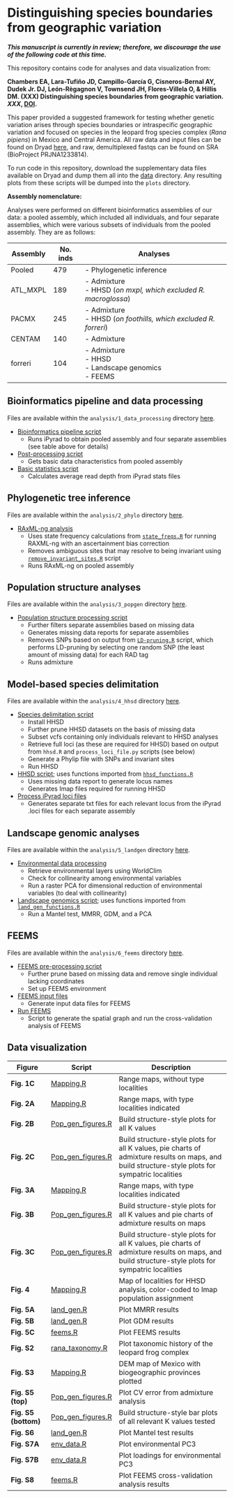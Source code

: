 # Distinguishing species boundaries from geographic variation

***This manuscript is currently in review; therefore, we discourage the use of the following code at this time.***

This repository contains code for analyses and data visualization from:

**Chambers EA, Lara-Tufiño JD, Campillo-García G, Cisneros-Bernal AY, Dudek Jr. DJ, León-Règagnon V, Townsend JH, Flores-Villela O, & Hillis DM. (XXX) Distinguishing species boundaries from geographic variation. *XXX*, [DOI](LINKTODOI).**

This paper provided a suggested framework for testing whether genetic variation arises through species boundaries or intraspecific geographic variation and focused on species in the leopard frog species complex (*Rana pipiens*) in Mexico and Central America. All raw data and input files can be found on Dryad [here](https://doi.org/10.5061/dryad.cjsxksnhc), and raw, demultiplexed fastqs can be found on SRA (BioProject PRJNA1233814).

To run code in this repository, download the supplementary data files available on Dryad and dump them all into the [data](https://github.com/eachambers/pantherana/tree/main/data) directory. Any resulting plots from these scripts will be dumped into the `plots` directory.

**Assembly nomenclature:**

Analyses were performed on different bioinformatics assemblies of our data: a pooled assembly, which included all individuals, and four separate assemblies, which were various subsets of individuals from the pooled assembly. They are as follows:

| Assembly | No. inds | Analyses
| -------- | ------------- | ------------ |
| Pooled | 479 | - Phylogenetic inference |
| ATL_MXPL | 189 | - Admixture <br>- HHSD (*on mxpl, which excluded R. macroglossa*) |
| PACMX | 245 | - Admixture <br>- HHSD (*on foothills, which excluded R. forreri*) |
| CENTAM | 140 | - Admixture |
| forreri | 104 | - Admixture <br>- HHSD <br>- Landscape genomics <br>- FEEMS |

## Bioinformatics pipeline and data processing
Files are available within the `analysis/1_data_processing` directory [here](https://github.com/eachambers/pantherana/tree/main/analysis/1_data_processing).
* [Bioinformatics pipeline script](https://github.com/eachambers/pantherana/blob/main/R/bioinformatics_processing.sh)
    - Runs iPyrad to obtain pooled assembly and four separate assemblies (see table above for details)
* [Post-processing script](https://github.com/eachambers/pantherana/blob/main/R/basic_data_characteristics.sh)
    - Gets basic data characteristics from pooled assembly
* [Basic statistics script](https://github.com/eachambers/pantherana/blob/main/R/Basic_stats.R)
    - Calculates average read depth from iPyrad stats files

## Phylogenetic tree inference
Files are available within the `analysis/2_phylo` directory [here](https://github.com/eachambers/pantherana/tree/main/analysis/2_phylo).
* [RAxML-ng analysis](https://github.com/eachambers/pantherana/blob/main/analysis/2_phylo/RAXML-ng.sh)
    - Uses state frequency calculations from [`state_freqs.R`](https://github.com/eachambers/pantherana/blob/main/analysis/2_phylo/state_freqs.R) for running RAXML-ng with an ascertainment bias correction
    - Removes ambiguous sites that may resolve to being invariant using [`remove_invariant_sites.R`](https://github.com/eachambers/pantherana/blob/main/analysis/2_phylo/remove_invariant_sites.R) script
    - Runs RAxML-ng on pooled assembly

## Population structure analyses
Files are available within the `analysis/3_popgen` directory [here](https://github.com/eachambers/pantherana/tree/main/analysis/3_popgen).
* [Population structure processing script](https://github.com/eachambers/pantherana/blob/main/analysis/3_popgen/population_structure.sh)
    - Further filters separate assemblies based on missing data
    - Generates missing data reports for separate assemblies
    - Removes SNPs based on output from [`LD-pruning.R`](https://github.com/eachambers/pantherana/blob/main/analysis/3_popgen/LD-pruning.R) script, which performs LD-pruning by selecting one random SNP (the least amount of missing data) for each RAD tag
    - Runs admixture

## Model-based species delimitation
Files are available within the `analysis/4_hhsd` directory [here](https://github.com/eachambers/pantherana/tree/main/analysis/4_hhsd).
* [Species delimitation script](https://github.com/eachambers/pantherana/blob/main/analysis/4_hhsd/HHSD.sh)
    - Install HHSD
    - Further prune HHSD datasets on the basis of missing data
    - Subset vcfs containing only individuals relevant to HHSD analyses
    - Retrieve full loci (as these are required for HHSD) based on output from `hhsd.R` and `process_loci_file.py` scripts (see below)
    - Generate a Phylip file with SNPs and invariant sites
    - Run HHSD
* [HHSD script](https://github.com/eachambers/pantherana/blob/main/analysis/4_hhsd/hhsd.R); uses functions imported from [`hhsd_functions.R`](https://github.com/eachambers/pantherana/blob/main/analysis/4_hhsd/hhsd_functions.R)
    - Uses missing data report to generate locus names
    - Generates Imap files required for running HHSD
* [Process iPyrad loci files](https://github.com/eachambers/pantherana/blob/main/analysis/4_hhsd/process_loci_file.py)
    - Generates separate txt files for each relevant locus from the iPyrad .loci files for each separate assembly
 
## Landscape genomic analyses
Files are available within the `analysis/5_landgen` directory [here](https://github.com/eachambers/pantherana/tree/main/analysis/5_landgen).
* [Environmental data processing](https://github.com/eachambers/pantherana/blob/main/analysis/5_landgen/env_data.R)
    - Retrieve environmental layers using WorldClim
    - Check for collinearity among environmental variables
    - Run a raster PCA for dimensional reduction of environmental variables (to deal with collinearity)
* [Landscape genomics script](https://github.com/eachambers/pantherana/blob/main/analysis/5_landgen/land_gen.R); uses functions imported from [`land_gen_functions.R`](https://github.com/eachambers/pantherana/blob/main/analysis/5_landgen/land_gen_functions.R)
    - Run a Mantel test, MMRR, GDM, and a PCA

## FEEMS
Files are available within the `analysis/6_feems` directory [here](https://github.com/eachambers/pantherana/tree/main/analysis/6_feems).
* [FEEMS pre-processing script](https://github.com/eachambers/pantherana/blob/main/analysis/6_feems/FEEMS_preprocessing.sh)
    - Further prune based on missing data and remove single individual lacking coordinates
    - Set up FEEMS environment
* [FEEMS input files](https://github.com/eachambers/pantherana/blob/main/analysis/6_feems/FEEMS.R)
    - Generate input data files for FEEMS
* [Run FEEMS](https://github.com/eachambers/pantherana/blob/main/analysis/6_feems/run_feems.py)
    - Script to generate the spatial graph and run the cross-validation analysis of FEEMS

## Data visualization

| Figure | Script | Description
| -------- | ------------- | ------------ |
| **Fig. 1C** | [Mapping.R](https://github.com/eachambers/pantherana/blob/main/R/Mapping.R) | Range maps, without type localities |
| **Fig. 2A** | [Mapping.R](https://github.com/eachambers/pantherana/blob/main/R/Mapping.R) | Range maps, with type localities indicated |
| **Fig. 2B** | [Pop_gen_figures.R](https://github.com/eachambers/pantherana/blob/main/R/Pop_gen_figures.R) | Build structure-style plots for all K values |
| **Fig. 2C** | [Pop_gen_figures.R](https://github.com/eachambers/pantherana/blob/main/R/Pop_gen_figures.R) | Build structure-style plots for all K values, pie charts of admixture results on maps, and build structure-style plots for sympatric localities |
| **Fig. 3A** | [Mapping.R](https://github.com/eachambers/pantherana/blob/main/R/Mapping.R) | Range maps, with type localities indicated |
| **Fig. 3B** | [Pop_gen_figures.R](https://github.com/eachambers/pantherana/blob/main/R/Pop_gen_figures.R) | Build structure-style plots for all K values and pie charts of admixture results on maps |
| **Fig. 3C** | [Pop_gen_figures.R](https://github.com/eachambers/pantherana/blob/main/R/Pop_gen_figures.R) | Build structure-style plots for all K values, pie charts of admixture results on maps, and build structure-style plots for sympatric localities |
| **Fig. 4** | [Mapping.R](https://github.com/eachambers/pantherana/blob/main/R/Mapping.R) | Map of localities for HHSD analysis, color-coded to Imap population assignment |
| **Fig. 5A** | [land_gen.R](https://github.com/eachambers/pantherana/blob/main/R/Land_gen.R) | Plot MMRR results |
| **Fig. 5B** | [land_gen.R](https://github.com/eachambers/pantherana/blob/main/R/Land_gen.R) | Plot GDM results |
| **Fig. 5C** | [feems.R](https://github.com/eachambers/pantherana/blob/main/R/fEEMS.R) | Plot FEEMS results |
| **Fig. S2** | [rana_taxonomy.R](https://github.com/eachambers/pantherana/blob/main/R/rana_taxonomy.R) | Plot taxonomic history of the leopard frog complex |
| **Fig. S3** | [Mapping.R](https://github.com/eachambers/pantherana/blob/main/R/Mapping.R) | DEM map of Mexico with biogeographic provinces plotted |
| **Fig. S5 (top)** | [Pop_gen_figures.R](https://github.com/eachambers/pantherana/blob/main/R/Pop_gen_figures.R) | Plot CV error from admixture analysis |
| **Fig. S5 (bottom)** | [Pop_gen_figures.R](https://github.com/eachambers/pantherana/blob/main/R/Pop_gen_figures.R) | Build structure-style bar plots of all relevant K values tested |
| **Fig. S6** | [land_gen.R](https://github.com/eachambers/pantherana/blob/main/R/Land_gen.R) | Plot Mantel test results |
| **Fig. S7A** | [env_data.R](https://github.com/eachambers/pantherana/blob/main/R/Env_data.R) | Plot environmental PC3 |
| **Fig. S7B** | [env_data.R](https://github.com/eachambers/pantherana/blob/main/R/Env_data.R) | Plot loadings for environmental PC3 |
| **Fig. S8** | [feems.R](https://github.com/eachambers/pantherana/blob/main/R/fEEMS.R) | Plot FEEMS cross-validation analysis results |
